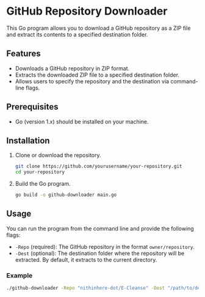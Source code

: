 # GitHub Repository Downloader

This Go program allows you to download a GitHub repository as a ZIP file and extract its contents to a specified destination folder.

## Features

- Downloads a GitHub repository in ZIP format.
- Extracts the downloaded ZIP file to a specified destination folder.
- Allows users to specify the repository and the destination via command-line flags.

## Prerequisites

- Go (version 1.x) should be installed on your machine.

## Installation

1. Clone or download the repository.

    ```bash
    git clone https://github.com/yourusername/your-repository.git
    cd your-repository
    ```

2. Build the Go program.

    ```bash
    go build -o github-downloader main.go
    ```

## Usage

You can run the program from the command line and provide the following flags:

- `-Repo` (required): The GitHub repository in the format `owner/repository`.
- `-Dest` (optional): The destination folder where the repository will be extracted. By default, it extracts to the current directory.

### Example

```bash
./github-downloader -Repo "nithinhere-dot/E-Cleanse" -Dest "/path/to/destination"

